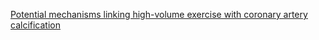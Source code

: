 

[Potential mechanisms linking high-volume exercise with coronary artery calcification](https://pubmed.ncbi.nlm.nih.gov/36702539/)
